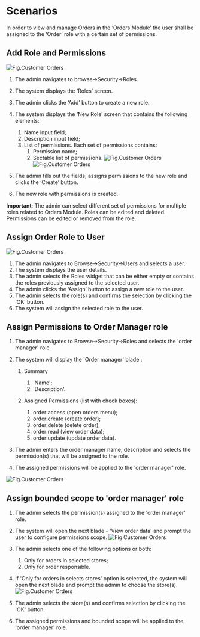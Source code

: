 # Scenarios

In order to view and manage Orders in the ‘Orders Module’ the user shall be assigned to the ‘Order’ role with a certain set of permissions.

## Add Role and Permissions

![Fig.Customer Orders](/docs/media/diagram-add-roles-and-permissions.png)

1. The admin navigates to browse->Security->Roles.
1. The system displays the ‘Roles’ screen.
1. The admin clicks the ‘Add’ button to create a new role.
1. The system displays the ‘New Role’ screen that contains the following elements:
     1. Name input field;
     1. Description input field;
     1. List of permissions. Each set of permissions contains:
         1. Permission name;
         1. Sectable list of permissions.
![Fig.Customer Orders](/docs/media/screen-permission-name.png)
![Fig.Customer Orders](/docs/media/screen-assign-permissions.png)

1. The admin fills out the fields, assigns permissions to the new role and clicks the ‘Create’ button.
1. The new role with permissions is created.

**Important**: The admin can select different set of permissions for multiple roles related to Orders Module. Roles can be edited and deleted. Permissions can be edited or removed from the role.

## Assign Order Role to User

![Fig.Customer Orders](/docs/media/diagram-assign-role-with-permissions.png)

1. The admin navigates to Browse->Security->Users and selects a user.
1. The system displays the user details.
1. The admin selects the Roles widget that can be either empty or contains the roles previously assigned to the selected user.
1. The admin clicks the ‘Assign’ button to assign a new role to the user.
1. The admin selects the role(s) and confirms the selection by clicking the ‘OK’ button.
1. The system will assign the selected role to the user.

## Assign Permissions to Order Manager role

1. The admin navigates to Browse->Security->Roles and selects the 'order manager' role
1. The system will display the 'Order manager' blade :

    1. Summary

        1. 'Name';
        1. 'Description'.
    1. Assigned Permissions (list with check boxes):

        1. order:access (open orders menu);
        1. order:create (create order);
        1. order:delete (delete order);
        1. order:read (view order data);
        1. order:update (update order data).

1. The admin enters the order manager name, description and selects the permission(s) that will be assigned to the role.
1. The assigned permissions will be applied to the 'order manager' role.

![Fig.Customer Orders](/docs/media/screen-assign-permissions-to-order-manager.png)

## Assign bounded scope to 'order manager' role

1. The admin selects the permission(s) assigned to the 'order manager' role.
1. The system will open the next blade - 'View order data' and prompt the user to configure permissions scope.
![Fig.Customer Orders](/docs/media/screen-select-bounded-scope.png)

1. The admin selects one of the following options or both:

    1. Only for orders in selected stores;
    1. Only for order responsible.

1. If 'Only for orders in selects stores' option is selected, the system will open the next blade and prompt the admin to choose the store(s).
![Fig.Customer Orders](/docs/media/screen-select-stores.png)
1. The admin selects the store(s) and confirms selection by clicking the 'OK' button.
1. The assigned permissions and bounded scope will be applied to the 'order manager' role.

